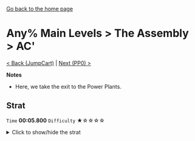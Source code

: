 [Go back to the home page](https://github.com/Doublevil/scbspeedrun)

# Any% Main Levels > The Assembly > AC'

[< Back (JumpCart)](https://github.com/Doublevil/scbspeedrun/blob/main/levels/any_ml/A/JumpCart.md) | [Next (PP0) >](https://github.com/Doublevil/scbspeedrun/blob/main/levels/any_ml/pp/PP0.md)

**Notes**
- Here, we take the exit to the Power Plants.

## Strat

`Time` **00:05.800** `Difficulty` ★☆☆☆☆
<details>
  <summary>Click to show/hide the strat</summary>

  [![Strat animation](https://github.com/Doublevil/scbspeedrun/blob/main/media/levels/A/AC'_Strat.webp)](https://github.com/Doublevil/scbspeedrun/blob/main/media/levels/A/AC'_Strat.mp4?raw=true)
</details>
